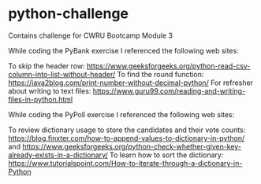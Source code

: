 # python-challenge

Contains challenge for CWRU Bootcamp Module 3

While coding the PyBank exercise I referenced the following web sites:

To skip the header row:
https://www.geeksforgeeks.org/python-read-csv-column-into-list-without-header/
To find the round function:
https://java2blog.com/print-number-without-decimal-python/
For refresher about writing to text files:
https://www.guru99.com/reading-and-writing-files-in-python.html

While coding the PyPoll exercise I referenced the following web sites:

To review dictionary usage to store the candidates and their vote counts:
https://blog.finxter.com/how-to-append-values-to-dictionary-in-python/ and
https://www.geeksforgeeks.org/python-check-whether-given-key-already-exists-in-a-dictionary/
To learn how to sort the dictionary:
https://www.tutorialspoint.com/How-to-iterate-through-a-dictionary-in-Python
